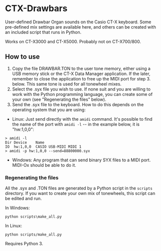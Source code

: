 # CTX-Drawbars
User-defined Drawbar Organ sounds on the Casio CT-X keyboard. Some pre-defined mix settings are available here, and others can be created with an included script that runs in Python.

Works on CT-X3000 and CT-X5000. Probably not on CT-X700/800.

## How to use

1. Copy the file DRAWBAR.TON to the user tone memory, either using a USB memory stick or the CT-X Data Manager application. If the later, remember to close the application to free up the MIDI port for step 3. below. This same tone is used for all tonewheel mixes.
2. Select the .syx file you wish to use. If none suit and you are willing to work with the Python programming language, you can create some of your own (see "Regenerating the files" below).
3. Send the .syx file to the keyboard. How to do this depends on the operating system that you are using:

- Linux:
Just send directly with the `amidi` command. It's possible to find the name of the port with `amidi -l` -- in the example below, it is "hw:1,0,0":
```
> amidi -l
Dir Device    Name
IO  hw:1,0,0  CASIO USB-MIDI MIDI 1
> amidi -p hw:1,0,0 --send=88800000.syx
```

- Windows:
Any program that can send binary SYX files to a MIDI port. MIDI-Ox should be able to do it.

### Regenerating the files

All the .syx and .TON files are generated by a Python script in the `scripts` directory. If you want to create your own mix of tonewheels, this script can be edited and run.

In Windows:
```
python scripts\make_all.py
```

In Linux:
```
python scripts/make_all.py
```

Requires Python 3.
